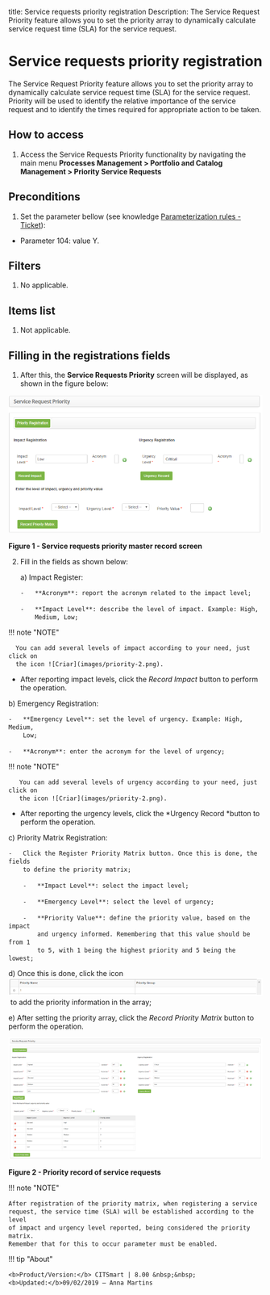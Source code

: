 title: Service requests priority registration
Description: The Service Request Priority feature allows you to set the priority array to dynamically calculate service request time (SLA) for the service request. 

# Service requests priority registration

The Service Request Priority feature allows you to set the priority array to
dynamically calculate service request time (SLA) for the service request.
Priority will be used to identify the relative importance of the service request
and to identify the times required for appropriate action to be taken.

How to access
-------------

1.  Access the Service Requests Priority functionality by navigating the main
    menu **Processes Management > Portfolio and Catalog Management > Priority
    Service Requests**

Preconditions
-------------

1.  Set the parameter bellow (see knowledge [Parameterization rules -
    Ticket][1]):

-   Parameter 104: value Y.

Filters
-------

1.  No applicable.

Items list
----------

1.  Not applicable.

Filling in the registrations fields
-----------------------------------

1.  After this, the **Service Requests Priority** screen will be displayed, as
    shown in the figure below:

   ![Criar](images/priority-1.png)
   
   **Figure 1 - Service requests priority master record screen**

2.  Fill in the fields as shown below:

    a)  Impact Register:

        -   **Acronym**: report the acronym related to the impact level;

        -   **Impact Level**: describe the level of impact. Example: High,
            Medium, Low;

   !!! note "NOTE"

      You can add several levels of impact according to your need, just click on
      the icon ![Criar](images/priority-2.png).

-   After reporting impact levels, click the *Record Impact* button to perform
    the operation.

   b)  Emergency Registration:

    -   **Emergency Level**: set the level of urgency. Example: High, Medium,
        Low;

    -   **Acronym**: enter the acronym for the level of urgency;

   !!! note "NOTE"

       You can add several levels of urgency according to your need, just click on
       the icon ![Criar](images/priority-2.png).  

-   After reporting the urgency levels, click the *Urgency Record *button to
    perform the operation.

   c)  Priority Matrix Registration:

    -   Click the Register Priority Matrix button. Once this is done, the fields
        to define the priority matrix;

        -   **Impact Level**: select the impact level;

        -   **Emergency Level**: select the level of urgency;

        -   **Priority Value**: define the priority value, based on the impact
            and urgency informed. Remembering that this value should be from 1
            to 5, with 1 being the highest priority and 5 being the lowest;

   d)  Once this is done, click the icon ![Criar](images/priority-2.png) to add the priority information in the
    array;

   e)  After setting the priority array, click the *Record Priority Matrix* button
    to perform the operation.

  ![Criar](images/priority-3.png)
  
  **Figure 2 - Priority record of service requests**

!!! note "NOTE"

    After registration of the priority matrix, when registering a service
    request, the service time (SLA) will be established according to the level
    of impact and urgency level reported, being considered the priority matrix.
    Remember that for this to occur parameter must be enabled.

   
[1]:/en-us/citsmart-platform-7/plataform-administration/parameters-list/parametrizaion-ticket.html   
   
!!! tip "About"

    <b>Product/Version:</b> CITSmart | 8.00 &nbsp;&nbsp;
    <b>Updated:</b>09/02/2019 – Anna Martins

